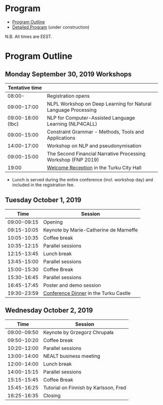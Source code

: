 # Program 

* [Program Outline](#outline)
* [Detailed Program](#) (under construction)

N.B. All times are EEST.

# <a name="outline"></a>Program Outline

## Monday September 30, 2019 Workshops


| Tentative time  |  |
| ------------- | ------------- |
| 08:00- | Registration opens |
| 09:00-17:00 | NLPL Workshop on Deep Learning for Natural Language Processing  |
| 09:00-18:00 (tbc) | NLP for Computer-Assisted Language Learning (NLP4CALL)  |
| 09:00-15:00  | Constraint Grammar - Methods, Tools and Applications |
| 14:00-17:00  | Workshop on NLP and pseudonymisation  |
| 09:00-15:00  | The Second Financial Narrative Processing Workshop (FNP 2019)  |
| 19:00 | [Welcome Reception](https://nodalida2019.org/social.html) in the Turku City Hall |


* Lunch is served during the entire conference (incl. workshop day) and included in the registration fee.


## Tuesday October 1, 2019

| Time  | Session |
| ------------- | ------------- |
| 09:00-09:15  | Opening |
| 09:15-10:05  | Keynote by Marie-Catherine de Marneffe | 
| 10:05-10:35  | Coffee break |
| 10:35-12:15  | Parallel sessions |
| 12:15-13:45  | Lunch break |
| 13:45-15:00  | Parallel sessions |
| 15:00-15:30  | Coffee Break |
| 15:30-16:45 | Parallel sessions |
| 16:45-17:45 | Poster and demo session |
| 19:30-23:59 | [Conference Dinner](https://nodalida2019.org/social.html) in the Turku Castle |

## Wednesday October 2, 2019

| Time  | Session |
| ------------- | ------------- |
| 09:00-09:50  | Keynote by Grzegorz Chrupała | 
| 09:50-10:20  | Coffee break |
| 10:20-12:00  | Parallel sessions |
| 13:00-14:00 | NEALT business meeting | 
| 12:00-14:00 | Lunch break |
| 14:00-15:15  | Parallel sessions |
| 15:15-15:45 | Coffee Break |
| 15:45-16:25 | Tutorial on Finnish by Karlsson, Fred |
| 16:25-16:35 | Closing |


